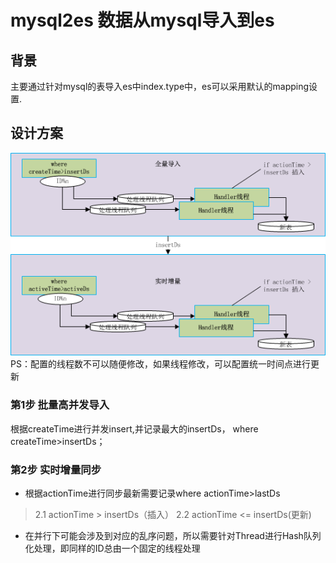 # mysql2es 数据从mysql导入到es

## 背景
主要通过针对mysql的表导入es中index.type中，es可以采用默认的mapping设置. 

## 设计方案
![Mysql2Es导入](./images/Mysql2Es导入.png)
PS：配置的线程数不可以随便修改，如果线程修改，可以配置统一时间点进行更新

### 第1步 批量高并发导入 
  根据createTime进行并发insert,并记录最大的insertDs， where createTime>insertDs；
  
### 第2步 实时增量同步
* 根据actionTime进行同步最新需要记录where actionTime>lastDs 
>  2.1 actionTime > insertDs（插入）
>  2.2 actionTime <= insertDs(更新)
* 在并行下可能会涉及到对应的乱序问题，所以需要针对Thread进行Hash队列化处理，即同样的ID总由一个固定的线程处理
